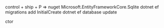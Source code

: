 control + ship + P => nuget Microsoft.EntityFrameworkCore.Sqlite 
dotnet ef migrations add InitialCreate
dotnet ef database update

ctor